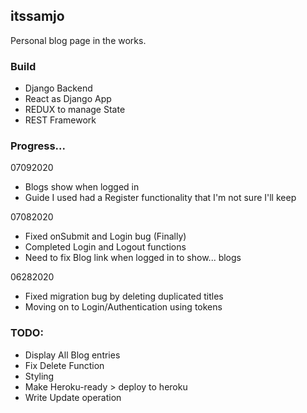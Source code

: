 ## itssamjo

Personal blog page in the works.

### Build

- Django Backend
- React as Django App
- REDUX to manage State
- REST Framework

### Progress...

07092020
- Blogs show when logged in
- Guide I used had a  Register functionality that I'm not sure I'll keep

07082020
- Fixed onSubmit and Login bug (Finally)
- Completed Login and Logout functions
- Need to fix Blog link when logged in to show... blogs

06282020
- Fixed migration bug by deleting duplicated titles
- Moving on to Login/Authentication using tokens

### TODO:

- Display All Blog entries
- Fix Delete Function
- Styling
- Make Heroku-ready > deploy to heroku
- Write Update operation